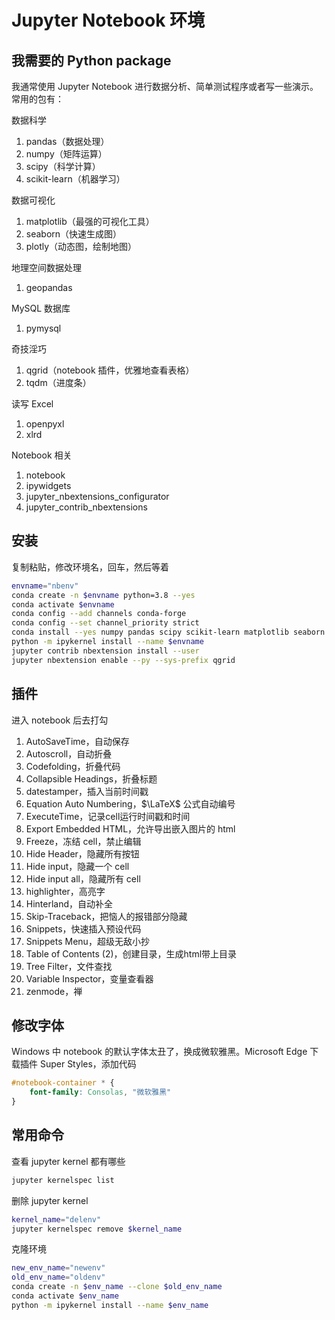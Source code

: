 # Jupyter Notebook 环境

## 我需要的 Python package

我通常使用 Jupyter Notebook 进行数据分析、简单测试程序或者写一些演示。常用的包有：

数据科学

1. pandas（数据处理）
2. numpy（矩阵运算）
3. scipy（科学计算）
4. scikit-learn（机器学习）

数据可视化

1. matplotlib（最强的可视化工具）
2. seaborn（快速生成图）
3. plotly（动态图，绘制地图）

地理空间数据处理

1. geopandas

MySQL 数据库
1. pymysql

奇技淫巧

1. qgrid（notebook 插件，优雅地查看表格）
2. tqdm（进度条）

读写 Excel

1. openpyxl
2. xlrd

Notebook 相关

1. notebook
2. ipywidgets
3. jupyter_nbextensions_configurator
4. jupyter_contrib_nbextensions

## 安装

复制粘贴，修改环境名，回车，然后等着

```sh
envname="nbenv"
conda create -n $envname python=3.8 --yes
conda activate $envname
conda config --add channels conda-forge 
conda config --set channel_priority strict
conda install --yes numpy pandas scipy scikit-learn matplotlib seaborn plotly geopandas pymysql qgrid tqdm openpyxl xlrd notebook ipywidgets jupyter_nbextensions_configurator jupyter_contrib_nbextensions
python -m ipykernel install --name $envname
jupyter contrib nbextension install --user
jupyter nbextension enable --py --sys-prefix qgrid
```

## 插件

进入 notebook 后去打勾

1. AutoSaveTime，自动保存
2. Autoscroll，自动折叠
3. Codefolding，折叠代码
6. Collapsible Headings，折叠标题
7. datestamper，插入当前时间戳
8. Equation Auto Numbering，$\LaTeX$ 公式自动编号
9. ExecuteTime，记录cell运行时间戳和时间
10. Export Embedded HTML，允许导出嵌入图片的 html
11. Freeze，冻结 cell，禁止编辑
12. Hide Header，隐藏所有按钮
13. Hide input，隐藏一个 cell
14. Hide input all，隐藏所有 cell
15. highlighter，高亮字
16. Hinterland，自动补全
17. Skip-Traceback，把恼人的报错部分隐藏
18. Snippets，快速插入预设代码
19. Snippets Menu，超级无敌小抄
20. Table of Contents (2)，创建目录，生成html带上目录
21. Tree Filter，文件查找
22. Variable Inspector，变量查看器
23. zenmode，禅

## 修改字体

Windows 中 notebook 的默认字体太丑了，换成微软雅黑。Microsoft Edge 下载插件 Super Styles，添加代码

```css
#notebook-container * {
    font-family: Consolas, "微软雅黑"
}
```

## 常用命令

查看 jupyter kernel 都有哪些

```sh
jupyter kernelspec list
```

删除 jupyter kernel

```sh
kernel_name="delenv"
jupyter kernelspec remove $kernel_name
```

克隆环境

```sh
new_env_name="newenv"
old_env_name="oldenv"
conda create -n $env_name --clone $old_env_name
conda activate $env_name 
python -m ipykernel install --name $env_name 
```
